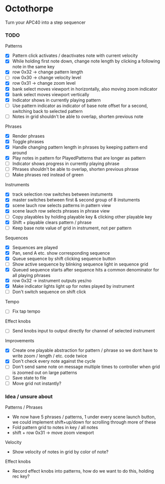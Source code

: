 
# Octothorpe

Turn your APC40 into a step sequencer


### TODO 
Patterns
- [X] Pattern click activates / deactivates note with current velocity
- [X] While holding first note down, change note length by clicking a following note in the same key
- [X] row 0x32 -> change pattern length
- [ ] row 0x30 -> change velocity level
- [X] row 0x31 -> change zoom level
- [X] bank select moves viewport in horizontally, also moving zoom indicator
- [X] bank select moves viewport vertically
- [X] Indicator shows in currently playing pattern
- [ ] Use pattern indicator as indicator of base note offset for a second, switching back to selected pattern
- [ ] Notes in grid shouldn't be able to overlap, shorten previous note

Phrases
- [X] Render phrases
- [X] Toggle phrases
- [X] Handle changing pattern length in phrases by keeping pattern end around
- [X] Play notes in pattern for PlayedPatterns that are longer as pattern
- [ ] Indicator shows progress in currently playing phrase
- [ ] Phrases shouldn't be able to overlap, shorten previous phrase
- [ ] Make phrases red instead of green

Instruments
- [X] track selection row switches between instuments
- [X] master switches between first & second group of 8 instuments
- [X] scene lauch row selects patterns in pattern view
- [X] scene lauch row selects phrases in phrase view
- [ ] Copy playables by holding playable key & clicking other playable key
- [X] Shift + playable clears pattern / phrase
- [ ] Keep base note value of grid in instrument, not per pattern

Sequences
- [X] Sequences are played
- [X] Pan, send A etc. show corresponding sequence
- [X] Queue sequence by shift clicking sequence button
- [ ] Show active sequence by blinking sequence light in sequence grid
- [X] Queued sequence starts after sequence hits a common denominator for all playing phrases
- [X] row 0x32 -> instrument outputs yes/no
- [X] Make indicator lights light up for notes played by instrument
- [ ] Don't switch sequence on shift click

Tempo
- [ ] Fix tap tempo

Effect knobs
- [ ] Send knobs input to output directly for channel of selected instrument

Improvements
- [X] Create one playable abstraction for pattern / phrase so we dont have to write zoom / length / etc. code twice
- [X] Don't check every note against the cycle
- [ ] Don't send same note on message multiple times to controller when grid is zoomed out on large patterns
- [ ] Save state to file
- [ ] Move grid not instantly?

### Idea / unsure about
Patterns / Phrases
- We now have 5 phrases / patterns, 1 under every scene launch button, we could implement shift+up/down for scrolling through more of these
- Fold pattern grid to notes in key / all notes
- shift + row 0x31 -> move zoom viewport

Velocity
- Show velocity of notes in grid by color of note?

Effect knobs
- Record effect knobs into patterns, how do we want to do this, holding rec key?
